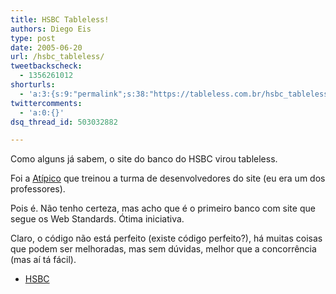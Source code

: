 ```yaml
---
title: HSBC Tableless!
authors: Diego Eis
type: post
date: 2005-06-20
url: /hsbc_tableless/
tweetbackscheck:
  - 1356261012
shorturls:
  - 'a:3:{s:9:"permalink";s:38:"https://tableless.com.br/hsbc_tableless";s:7:"tinyurl";s:26:"https://tinyurl.com/3h96bcj";s:4:"isgd";s:19:"https://is.gd/nnEFlg";}'
twittercomments:
  - 'a:0:{}'
dsq_thread_id: 503032882

---
```

Como alguns já sabem, o site do banco do HSBC virou tableless.
  
Foi a [Atípico][1] que treinou a turma de desenvolvedores do site (eu era um dos professores). 

Pois é. Não tenho certeza, mas acho que é o primeiro banco com site que segue os Web Standards. Ótima iniciativa. 

Claro, o código não está perfeito (existe código perfeito?), há muitas coisas que podem ser melhoradas, mas sem dúvidas, melhor que a concorrência (mas aí tá fácil). 

  * [HSBC][2]

 [1]: https://www.atipico.com.br/
 [2]: https://www.hsbc.com.br/